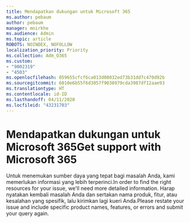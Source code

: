```yaml
---
title: Mendapatkan dukungan untuk Microsoft 365
ms.author: pebaum
author: pebaum
manager: mnirkhe
ms.audience: Admin
ms.topic: article
ROBOTS: NOINDEX, NOFOLLOW
localization_priority: Priority
ms.collection: Adm_O365
ms.custom:
- "9002319"
- "4503"
ms.openlocfilehash: 059655cfcf6ca013d08032ed73b31dd7c470d92b
ms.sourcegitcommit: 6010e6b55f6d3057f9038979cda3987df12aae93
ms.translationtype: HT
ms.contentlocale: id-ID
ms.lasthandoff: 04/11/2020
ms.locfileid: "43231703"
---
```

# <a name="get-support-with-microsoft-365"></a><span data-ttu-id="45a52-102">Mendapatkan dukungan untuk Microsoft 365</span><span class="sxs-lookup"><span data-stu-id="45a52-102">Get support with Microsoft 365</span></span>

<span data-ttu-id="45a52-103">Untuk menemukan sumber daya yang tepat bagi masalah Anda, kami memerlukan informasi yang lebih terperinci.</span><span class="sxs-lookup"><span data-stu-id="45a52-103">In order to find the right resources for your issue, we'll need more detailed information.</span></span> <span data-ttu-id="45a52-104">Harap nyatakan kembali masalah Anda dan sertakan nama produk, fitur, atau kesalahan yang spesifik, lalu kirimkan lagi kueri Anda.</span><span class="sxs-lookup"><span data-stu-id="45a52-104">Please restate your issue and include specific product names, features, or errors and submit your query again.</span></span>
